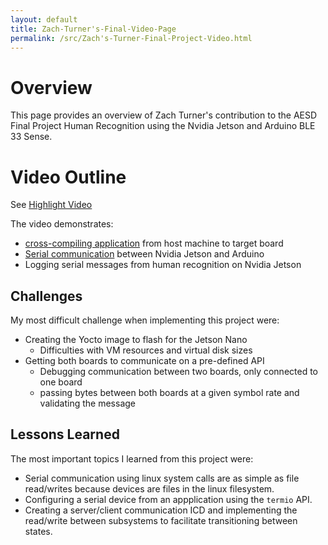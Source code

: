 ```yaml
---
layout: default
title: Zach-Turner's-Final-Video-Page
permalink: /src/Zach's-Turner-Final-Project-Video.html
---
```


# Overview

This page provides an overview of Zach Turner's contribution to the AESD Final Project Human Recognition using the Nvidia Jetson and Arduino BLE 33 Sense.

# Video Outline
See [Highlight Video](https://drive.google.com/file/d/1z3vqiXsShyruKczYebtUcMQlt5CDPW2r/view?usp=sharing)

The video demonstrates:
* [cross-compiling application](https://github.com/AESD-Course-Project/AESD-Course-Project.github.io/blob/master/src/compiling_for_jetson.md) from host machine to target board
* [Serial communication](https://github.com/AESD-Course-Project/AESD-Course-Project.github.io/blob/master/src/communication-icd.md) between Nvidia Jetson and Arduino
* Logging serial messages from human recognition on Nvidia Jetson

## Challenges
My most difficult challenge when implementing this project were:
* Creating the Yocto image to flash for the Jetson Nano
  * Difficulties with VM resources and virtual disk sizes
* Getting both boards to communicate on a pre-defined API
  * Debugging communication between two boards, only connected to one board
  * passing bytes between both boards at a given symbol rate and validating the message

## Lessons Learned
The most important topics I learned from this project were:
* Serial communication using linux system calls are as simple as file read/writes because devices are files in the linux filesystem.
* Configuring a serial device from an appplication using the `termio` API.
* Creating a server/client communication ICD and implementing the read/write between subsystems to facilitate transitioning between states.

